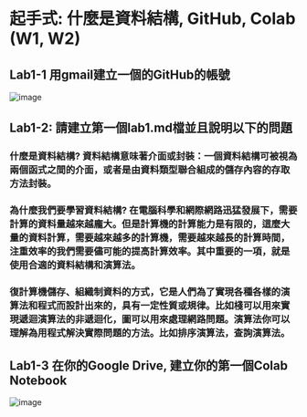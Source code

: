 # 起手式: 什麼是資料結構, GitHub, Colab (W1, W2)

## Lab1-1 用gmail建立一個的GitHub的帳號
 
![image](https://user-images.githubusercontent.com/100504908/155870402-094a07aa-9e92-42de-a82c-2cb6bc471821.png)


## Lab1-2: 請建立第一個lab1.md檔並且說明以下的問題
### 什麼是資料結構? 資料結構意味著介面或封裝：一個資料結構可被視為兩個函式之間的介面，或者是由資料類型聯合組成的儲存內容的存取方法封裝。
### 為什麼我們要學習資料結構? 在電腦科學和網際網路迅猛發展下，需要計算的資料量越來越龐大。但是計算機的計算能力是有限的，這麼大量的資料計算，需要越來越多的計算機，需要越來越長的計算時間，注重效率的我們需要儘可能的提高計算效率。其中重要的一項，就是使用合適的資料結構和演算法。
### 復計算機儲存、組織制資料的方式，它是人們為了實現各種各樣的演算法和程式而設計出來的，具有一定性質或規律。比如棧可以用來實現遞迴演算法的非遞迴化，圖可以用來處理網路問題。演算法你可以理解為用程式解決實際問題的方法。比如排序演算法，查詢演算法。


## Lab1-3 在你的Google Drive, 建立你的第一個Colab Notebook

![image](https://user-images.githubusercontent.com/100504908/155870826-d21efee1-ec08-4008-9be0-6d2b4e5c63ca.png)

